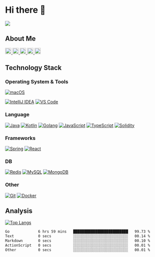 # Hi there 👋

<a href="https://count.getloli.com/"><img src="https://count.getloli.com/get/@:JY8752?theme=rule34"></a>

## About Me

<p align="left">
  <!-- <a href="https://github.com/JY8752/JY8752/">
    <img src="https://komarev.com/ghpvc/?username=JY8752" alt="JY8752" />
  </a> -->
  <a href="http://twitter.com/ymnk_8752">
    <img height="20" src="https://img.shields.io/twitter/follow/ymnk_8752?label=Twitter&logo=twitter&style=flat" />
  </a>
  <!-- <a href="https://github.com/JY8752">
    <img height="20" src="https://img.shields.io/github/followers/JY8752?label=follow&logo=github&style=flat" />
  </a> -->
  <!-- <a href="https://www.reddit.com/user/yutkat">
    <img height="20" src="https://img.shields.io/reddit/user-karma/combined/yutkat?label=Reddit&logo=reddit&style=flat" />
  </a> -->
  <!-- <a href="https://stackoverflow.com/users/5720201/yutkat">
    <img height="20" src="https://img.shields.io/stackexchange/stackoverflow/r/5720201?label=StackOverflow&logo=stack-overflow&style=flat" />
  </a> -->
  <a href="https://zenn.dev/jy8752">
    <img height="20" src="https://zenn.badge.nikaera.com/s/jy8752/likes" />
  </a>
  <a href="https://zenn.dev/jy8752">
    <img height="20" src="https://zenn.badge.nikaera.com/s/jy8752/articles" />
  </a>
  <a href="http://qiita.com/JY8752">
    <img height="20" src="https://qiita-badge.apiapi.app/s/JY8752/posts.svg" />
  </a>
  <a href="http://qiita.com/JY8752">
    <img height="20" src="https://qiita-badge.apiapi.app/s/JY8752/contributions.svg" />
  </a>
</p>
  
## Technology Stack
  
### Operating System & Tools
[![macOS](https://img.shields.io/badge/macOS-292e33?style=flat-square&logo=apple&logoColor=ffffff)](https://www.apple.com/macos)

[![IntelliJ IDEA](https://img.shields.io/badge/-IntelliJ-000000?style=flat-square&logo=IntelliJIDEA)](https://www.jetbrains.com/idea/)
[![VS Code](https://img.shields.io/badge/IDE-VSCode-%23007ACC?style=flat-square&logo=Visual-studio-code)](https://code.visualstudio.com/)

### Language
[![Java](https://img.shields.io/badge/-Java-3776AB?style=flat-square)](https://www.java.com)
[![Kotlin](https://img.shields.io/badge/-Kotlin-7033FD?style=flat-square&logo=kotlin&logoColor=ffffff)](https://kotlinlang.org/)
[![Golang](https://img.shields.io/badge/-Golang-00ADD8?style=flat-square&logo=go&logoColor=ffffff)](https://golang.org/)
[![JavaScript](https://img.shields.io/badge/-JavaScript-%23F7DF1C?style=flat-square&logo=javascript&logoColor=000000&labelColor=%23F7DF1C&color=%23FFCE5A)](https://www.javascript.com/)
[![TypeScript](https://img.shields.io/badge/-TypeScript-00ADD8?style=flat-square&logo=typescript&logoColor=ffffff)](https://www.typescriptlang.org/)
[![Solidity](https://img.shields.io/badge/-Solidity-3776AB?style=flat-square&logo=solidity&logoColor=ffffff)](https://docs.soliditylang.org/en/v0.8.17/)

### Frameworks
[![Spring](https://img.shields.io/badge/-Spring-6DB33F?style=flat-square&logo=Spring&logoColor=ffffff)](https://spring.io/)
[![React](https://img.shields.io/badge/-React-61DAFB?style=flat-square&logo=React&logoColor=ffffff)](https://reactjs.org/)

### DB
[![Redis](https://img.shields.io/badge/-Redis-DC382D?style=flat-square&logo=Redis&logoColor=ffffff)](https://redis.io/)
[![MySQL](https://img.shields.io/badge/-MySQL-4479A1?style=flat-square&logo=MySQL&logoColor=ffffff)](https://www.mysql.com/)
[![MongoDB](https://img.shields.io/badge/-MongoDB-47A248?style=flat-square&logo=MongoDB&logoColor=ffffff)](https://www.mongodb.com/)

### Other
[![Git](https://img.shields.io/badge/-Git-%23F05032?style=flat-square&logo=git&logoColor=%23ffffff)](https://git-scm.com/)
[![Docker](https://img.shields.io/badge/-Docker-2496ED?style=flat-square&logo=docker&logoColor=ffffff)](https://www.docker.com/)
<!-- [![Kubernetes](https://img.shields.io/badge/-Kubernetes-326CE5?style=flat-square&logo=Kubernetes&logoColor=ffffff)](https://kubernetes.io/) -->

## Analysis

[![Top Langs](https://github-readme-stats.vercel.app/api/top-langs/?username=JY8752&theme=vue-dark&show_icons=true)](https://github.com/JY8752/github-readme-stats)


<!--START_SECTION:waka-->

```txt
Go             6 hrs 59 mins   █████████████████████████   99.73 %
Text           0 secs          ░░░░░░░░░░░░░░░░░░░░░░░░░   00.14 %
Markdown       0 secs          ░░░░░░░░░░░░░░░░░░░░░░░░░   00.10 %
ActionScript   0 secs          ░░░░░░░░░░░░░░░░░░░░░░░░░   00.01 %
Other          0 secs          ░░░░░░░░░░░░░░░░░░░░░░░░░   00.01 %
```

<!--END_SECTION:waka-->

<!--
**JY8752/JY8752** is a ✨ _special_ ✨ repository because its `README.md` (this file) appears on your GitHub profile.

Here are some ideas to get you started:

- 🔭 I’m currently working on ...
- 🌱 I’m currently learning ...
- 👯 I’m looking to collaborate on ...
- 🤔 I’m looking for help with ...
- 💬 Ask me about ...
- 📫 How to reach me: ...
- 😄 Pronouns: ...
- ⚡ Fun fact: ...
-->
